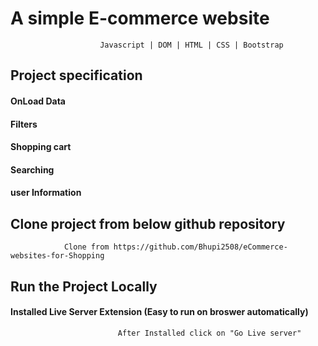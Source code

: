 # A simple E-commerce website

                        Javascript | DOM | HTML | CSS | Bootstrap

## Project specification
#### OnLoad Data
#### Filters
#### Shopping cart
#### Searching
#### user Information


## Clone project from below github repository

                Clone from https://github.com/Bhupi2508/eCommerce-websites-for-Shopping

## Run the Project Locally
#### Installed Live Server Extension (Easy to run on broswer automatically)

                            After Installed click on "Go Live server"

